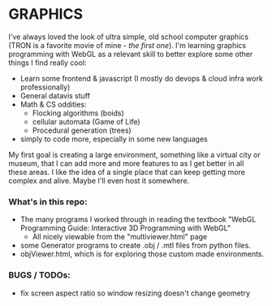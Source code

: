 # GRAPHICS

I've always loved the look of ultra simple, old school computer graphics (TRON is a favorite movie of mine - *the first one*). I'm learning graphics programming with WebGL as a relevant skill to better explore some other things I find really cool: 

- Learn some frontend & javascript (I mostly do devops & cloud infra work professionally)
- General datavis stuff
- Math & CS oddities: 
  - Flocking algorithms (boids) 
  - cellular automata (Game of Life)
  - Procedural generation (trees)
- simply to code more, especially in some new languages

My first goal is creating a large environment, something like a virtual city or museum, that I can add more and more features to as I get better in all these areas. I like the idea of a single place that can keep getting more complex and alive. Maybe I'll even host it somewhere. 

### What's in this repo: 
- The many programs I worked through in reading the textbook "WebGL Programming Guide: Interactive 3D Programming with WebGL"
  - All nicely viewable from the "multiviewer.html" page
- some Generator programs to create .obj / .mtl files from python files.
- objViewer.html, which is for exploring those custom made environments. 

### BUGS / TODOs:
- fix screen aspect ratio so window resizing doesn't change geometry